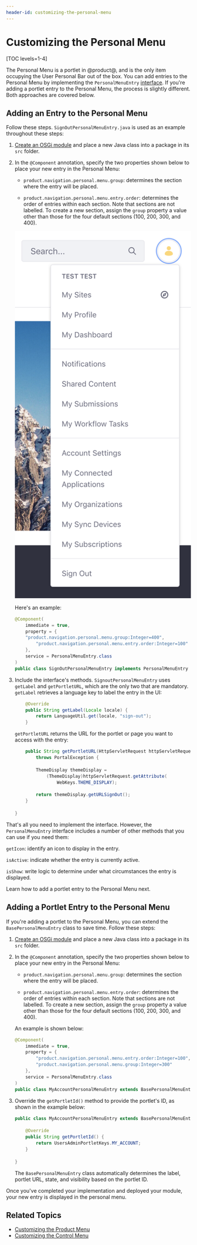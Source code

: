 ```yaml
---
header-id: customizing-the-personal-menu
---
```


# Customizing the Personal Menu

[TOC levels=1-4]

The Personal Menu is a portlet in @product@, and is the only item occupying the
User Personal Bar out of the box. You can add entries to the Personal Menu by
implementing the `PersonalMenuEntry`
[interface](https://github.com/liferay/liferay-portal/blob/7.2.0-ga1/modules/apps/product-navigation/product-navigation-personal-menu-api/src/main/java/com/liferay/product/navigation/personal/menu/PersonalMenuEntry.java). 
If you're adding a portlet entry to the Personal Menu, the process is
slightly different. Both approaches are covered below.

## Adding an Entry to the Personal Menu

Follow these steps. `SignOutPersonalMenuEntry.java` is used as an example 
throughout these steps:

1.  [Create an OSGi module](/docs/7-2/reference/-/knowledge_base/r/creating-a-project)
    and place a new Java class into a package in its `src` folder.

2.  In the `@Component` annotation, specify the two properties shown below to 
    place your new entry in the Personal Menu:

    - `product.navigation.personal.menu.group`: determines the section where the 
      entry will be placed.

    - `product.navigation.personal.menu.entry.order`: determines the order of 
      entries within each section. Note that sections are not labelled. To 
      create a new section, assign the `group` property a value other than those 
      for the four default sections (100, 200, 300, and 400).

    ![Figure 1: The Personal Menu is organized into four sections.](../../../images/user-personal-menu-sections.png)

    Here's an example:

    ```java
    @Component(
    	immediate = true,
    	property = {
        "product.navigation.personal.menu.group:Integer=400",
    		"product.navigation.personal.menu.entry.order:Integer=100"
    	},
    	service = PersonalMenuEntry.class
    )
    public class SignOutPersonalMenuEntry implements PersonalMenuEntry {
    ```

3.  Include the interface's methods. `SignoutPersonalMenuEntry` uses `getLabel`
    and `getPortletURL`, which are the only two that are mandatory. `getLabel`
    retrieves a language key to label the entry in the UI:

    ```java
    	@Override
    	public String getLabel(Locale locale) {
    		return LanguageUtil.get(locale, "sign-out");
    	}
    ```

    `getPortletURL` returns the URL for the portlet or page you want to access 
    with the entry:

    ```java
    	public String getPortletURL(HttpServletRequest httpServletRequest)
    		throws PortalException {

    		ThemeDisplay themeDisplay =
    			(ThemeDisplay)httpServletRequest.getAttribute(
    				WebKeys.THEME_DISPLAY);

    		return themeDisplay.getURLSignOut();
    	}

    }
    ```

That's all you need to implement the interface. However, the `PersonalMenuEntry` 
interface includes a number of other methods that you can use if you need them:

`getIcon`: identify an icon to display in the entry.

`isActive`: indicate whether the entry is currently active.

`isShow`: write logic to determine under what circumstances the entry is displayed.

Learn how to add a portlet entry to the Personal Menu next. 

## Adding a Portlet Entry to the Personal Menu

If you're adding a portlet to the Personal Menu, you can extend the
`BasePersonalMenuEntry` class to save time. Follow these steps:

1.  [Create an OSGi module](/docs/7-2/reference/-/knowledge_base/r/creating-a-project)
    and place a new Java class into a package in its `src` folder.

2.  In the `@Component` annotation, specify the two properties shown below to 
    place your new entry in the Personal Menu:

    - `product.navigation.personal.menu.group`: determines the section where the 
      entry will be placed.

    - `product.navigation.personal.menu.entry.order`: determines the order of 
      entries within each section. Note that sections are not labelled. To 
      create a new section, assign the `group` property a value other than those 
      for the four default sections (100, 200, 300, and 400).

    An example is shown below:

    ```java
    @Component(
    	immediate = true,
    	property = {
    		"product.navigation.personal.menu.entry.order:Integer=100",
    		"product.navigation.personal.menu.group:Integer=300"
    	},
    	service = PersonalMenuEntry.class
    )
    public class MyAccountPersonalMenuEntry extends BasePersonalMenuEntry {
    ```

3.  Override the `getPortletId()` method to provide the portlet's ID, as shown 
    in the example below:
    
    ```java
    public class MyAccountPersonalMenuEntry extends BasePersonalMenuEntry {

    	@Override
    	public String getPortletId() {
    		return UsersAdminPortletKeys.MY_ACCOUNT;
    	}

    }
    ```

    The `BasePersonalMenuEntry` class automatically determines the label, 
    portlet URL, state, and visibility based on the portlet ID. 

Once you've completed your implementation and deployed your module, your new
entry is displayed in the personal menu. 

## Related Topics

- [Customizing the Product Menu](/docs/7-2/customization/-/knowledge_base/c/customizing-the-product-menu)
- [Customizing the Control Menu](/docs/7-2/customization/-/knowledge_base/c/customizing-the-control-menu)
